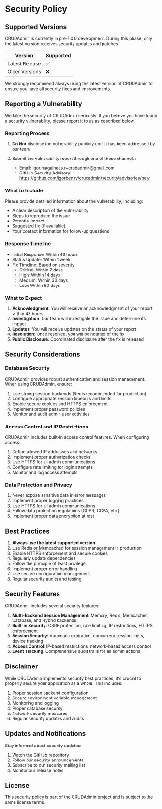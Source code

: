 # Security Policy

## Supported Versions

CRUDAdmin is currently in pre-1.0.0 development. During this phase, only the latest version receives security updates and patches.

| Version        | Supported          |
| -------------- | ------------------ |
| Latest Release | :white_check_mark: |
| Older Versions | :x:                |

We strongly recommend always using the latest version of CRUDAdmin to ensure you have all security fixes and improvements.

## Reporting a Vulnerability

We take the security of CRUDAdmin seriously. If you believe you have found a security vulnerability, please report it to us as described below.

### Reporting Process

1. **Do Not** disclose the vulnerability publicly until it has been addressed by our team
2. Submit the vulnerability report through one of these channels:

   - Email: igor.magalhaes.r+crudadmin@gmail.com
   - GitHub Security Advisory: https://github.com/igorbenav/crudadmin/security/advisories/new

### What to Include

Please provide detailed information about the vulnerability, including:

- A clear description of the vulnerability
- Steps to reproduce the issue
- Potential impact
- Suggested fix (if available)
- Your contact information for follow-up questions

### Response Timeline

- Initial Response: Within 48 hours
- Status Update: Within 1 week
- Fix Timeline: Based on severity
  - Critical: Within 7 days
  - High: Within 14 days
  - Medium: Within 30 days
  - Low: Within 60 days

### What to Expect

1. **Acknowledgment**: You will receive an acknowledgment of your report within 48 hours
2. **Investigation**: Our team will investigate the issue and determine its impact
3. **Updates**: You will receive updates on the status of your report
4. **Resolution**: Once resolved, you will be notified of the fix
5. **Public Disclosure**: Coordinated disclosure after the fix is released

## Security Considerations

### Database Security

CRUDAdmin provides robust authentication and session management. When using CRUDAdmin, ensure:

1. Use strong session backends (Redis recommended for production)
2. Configure appropriate session timeouts and limits
3. Enable secure cookies and HTTPS enforcement
4. Implement proper password policies
5. Monitor and audit admin user activities

### Access Control and IP Restrictions

CRUDAdmin includes built-in access control features. When configuring access:

1. Define allowed IP addresses and networks
2. Implement proper authorization checks
3. Use HTTPS for all admin communications
4. Configure rate limiting for login attempts
5. Monitor and log access attempts

### Data Protection and Privacy

1. Never expose sensitive data in error messages
2. Implement proper logging practices
3. Use HTTPS for all admin communications
4. Follow data protection regulations (GDPR, CCPA, etc.)
5. Implement proper data encryption at rest

## Best Practices

1. **Always use the latest supported version**
2. Use Redis or Memcached for session management in production
3. Enable HTTPS enforcement and secure cookies
4. Regularly update dependencies
5. Follow the principle of least privilege
6. Implement proper error handling
7. Use secure configuration management
8. Regular security audits and testing

## Security Features

CRUDAdmin includes several security features:

1. **Multi-Backend Session Management**: Memory, Redis, Memcached, Database, and Hybrid backends
2. **Built-in Security**: CSRF protection, rate limiting, IP restrictions, HTTPS enforcement
3. **Session Security**: Automatic expiration, concurrent session limits, device tracking
4. **Access Control**: IP-based restrictions, network-based access control
5. **Event Tracking**: Comprehensive audit trails for all admin actions

## Disclaimer

While CRUDAdmin implements security best practices, it's crucial to properly secure your application as a whole. This includes:

1. Proper session backend configuration
2. Secure environment variable management
3. Monitoring and logging
4. Proper database security
5. Network security measures
6. Regular security updates and audits

## Updates and Notifications

Stay informed about security updates:

1. Watch the GitHub repository
2. Follow our security announcements
3. Subscribe to our security mailing list
4. Monitor our release notes

## License

This security policy is part of the CRUDAdmin project and is subject to the same license terms.
